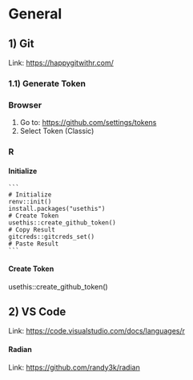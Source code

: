 # General

## 1) Git

Link: https://happygitwithr.com/

### 1.1) Generate Token

### Browser

1. Go to: https://github.com/settings/tokens
2. Select Token (Classic)

### R

#### Initialize

    ```
    # Initialize
    renv::init()
    install.packages("usethis")
    # Create Token
    usethis::create_github_token()
    # Copy Result
    gitcreds::gitcreds_set()
    # Paste Result
    ```

#### Create Token

usethis::create_github_token()

## 2) VS Code

Link:
https://code.visualstudio.com/docs/languages/r

#### Radian

Link:
https://github.com/randy3k/radian

